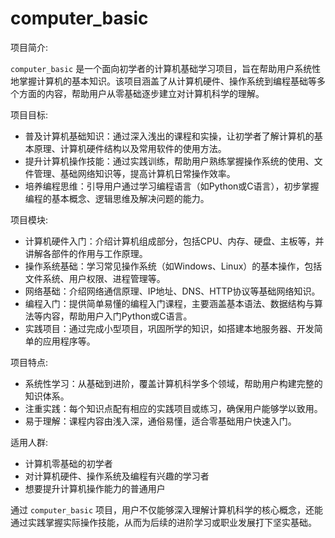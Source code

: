 # computer_basic

项目简介:

`computer_basic` 是一个面向初学者的计算机基础学习项目，旨在帮助用户系统性地掌握计算机的基本知识。该项目涵盖了从计算机硬件、操作系统到编程基础等多个方面的内容，帮助用户从零基础逐步建立对计算机科学的理解。

项目目标:
- 普及计算机基础知识：通过深入浅出的课程和实操，让初学者了解计算机的基本原理、计算机硬件结构以及常用软件的使用方法。
- 提升计算机操作技能：通过实践训练，帮助用户熟练掌握操作系统的使用、文件管理、基础网络知识等，提高计算机日常操作效率。
- 培养编程思维：引导用户通过学习编程语言（如Python或C语言），初步掌握编程的基本概念、逻辑思维及解决问题的能力。

项目模块:
- 计算机硬件入门：介绍计算机组成部分，包括CPU、内存、硬盘、主板等，并讲解各部件的作用与工作原理。
- 操作系统基础：学习常见操作系统（如Windows、Linux）的基本操作，包括文件系统、用户权限、进程管理等。
- 网络基础：介绍网络通信原理、IP地址、DNS、HTTP协议等基础网络知识。
- 编程入门：提供简单易懂的编程入门课程，主要涵盖基本语法、数据结构与算法等内容，帮助用户入门Python或C语言。
- 实践项目：通过完成小型项目，巩固所学的知识，如搭建本地服务器、开发简单的应用程序等。

项目特点:
- 系统性学习：从基础到进阶，覆盖计算机科学多个领域，帮助用户构建完整的知识体系。
- 注重实践：每个知识点配有相应的实践项目或练习，确保用户能够学以致用。
- 易于理解：课程内容由浅入深，通俗易懂，适合零基础用户快速入门。

适用人群:
- 计算机零基础的初学者
- 对计算机硬件、操作系统及编程有兴趣的学习者
- 想要提升计算机操作能力的普通用户

通过 `computer_basic` 项目，用户不仅能够深入理解计算机科学的核心概念，还能通过实践掌握实际操作技能，从而为后续的进阶学习或职业发展打下坚实基础。
